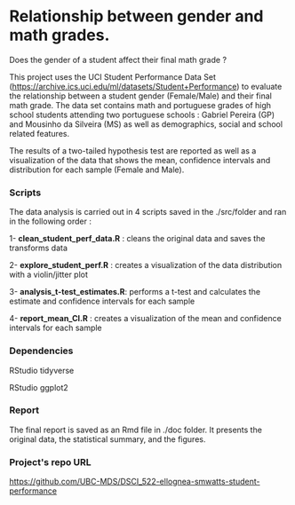 # Relationship between gender and math grades.

Does the gender of a student affect their final math grade ?

This project uses the UCI Student Performance Data Set (https://archive.ics.uci.edu/ml/datasets/Student+Performance) to evaluate the relationship between a student gender (Female/Male) and their final math grade. 
The data set contains math and portuguese grades of high school students attending two portuguese schools : Gabriel Pereira (GP) and Mousinho da Silveira (MS) as well as demographics, social and school related features. 

The results of a two-tailed hypothesis test are reported as well as a visualization of the data that shows the mean, confidence intervals and distribution for each sample (Female and Male).

### Scripts

The data analysis is carried out in 4 scripts saved in the ./src/folder and ran in the following order :

1- **clean_student_perf_data.R** : cleans the original data and saves the transforms data

2- **explore_student_perf.R** :  creates a visualization of the data distribution with a violin/jitter plot 

3- **analysis_t-test_estimates.R**: performs a t-test and calculates the estimate and confidence intervals for each sample

4- **report_mean_CI.R** : creates a visualization of the mean and confidence intervals for each sample

### Dependencies

RStudio tidyverse 

RStudio ggplot2

### Report

The final report is saved as an Rmd file in ./doc folder. It presents the original data, the statistical summary, and the figures.


### Project's repo URL 

https://github.com/UBC-MDS/DSCI_522-ellognea-smwatts-student-performance

